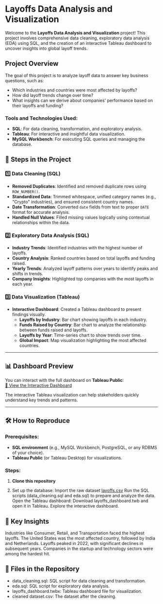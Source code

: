 # Layoffs Data Analysis and Visualization

Welcome to the **Layoffs Data Analysis and Visualization** project! This project involves comprehensive data cleaning, exploratory data analysis (EDA) using SQL, and the creation of an interactive Tableau dashboard to uncover insights into global layoff trends.



## Project Overview

The goal of this project is to analyze layoff data to answer key business questions, such as:
- Which industries and countries were most affected by layoffs?
- How did layoff trends change over time?
- What insights can we derive about companies' performance based on their layoffs and funding?

### Tools and Technologies Used:
- **SQL**: For data cleaning, transformation, and exploratory analysis.
- **Tableau**: For interactive and insightful data visualization.
- **MySQL Workbench**: For executing SQL queries and managing the database.



## 📂 Steps in the Project

### 1️⃣ Data Cleaning (SQL)
- **Removed Duplicates**: Identified and removed duplicate rows using `ROW_NUMBER()`.
- **Standardized Data**: Trimmed whitespace, unified category names (e.g., "Crypto" industries), and ensured consistent country names.
- **Date Transformation**: Converted `date` fields from text to proper `DATE` format for accurate analysis.
- **Handled Null Values**: Filled missing values logically using contextual relationships within the data.

### 2️⃣ Exploratory Data Analysis (SQL)
- **Industry Trends**: Identified industries with the highest number of layoffs.
- **Country Analysis**: Ranked countries based on total layoffs and funding raised.
- **Yearly Trends**: Analyzed layoff patterns over years to identify peaks and shifts in trends.
- **Company Insights**: Highlighted top companies with the most layoffs in each year.

### 3️⃣ Data Visualization (Tableau)
- **Interactive Dashboard**: Created a Tableau dashboard to present findings visually.
  - **Layoffs by Industry**: Bar chart showing layoffs in each industry.
  - **Funds Raised by Country**: Bar chart to analyze the relationship between funds raised and layoffs.
  - **Layoffs by Year**: Time-series chart to show trends over time.
  - **Global Impact**: Map visualization highlighting the most affected countries.

---

## 📊 Dashboard Preview

You can interact with the full dashboard on **Tableau Public**:  
[🔗 View the Interactive Dashboard](https://public.tableau.com/views/Laidoffsvisualization/Dashboard1?:language=en-US&:sid=&:redirect=auth&:display_count=n&:origin=viz_share_link)

The interactive Tableau visualization can help stakeholders quickly understand key trends and patterns.

---

## 🛠️ How to Reproduce

### Prerequisites:
- **SQL environment** (e.g., MySQL Workbench, PostgreSQL, or any RDBMS of your choice).
- **Tableau Public** (or Tableau Desktop) for visualizations.

### Steps:
1. **Clone this repository**

2. Set up the database:
Import the raw dataset [layoffs.csv](https://github.com/AlexTheAnalyst/MySQL-YouTube-Series/blob/main/layoffs.csv)
Run the SQL scripts (data_cleaning.sql and eda.sql) to prepare and analyze the data.
Open the Tableau dashboard:
Download layoffs_dashboard.twb and open it in Tableau.
Explore the interactive dashboard.

## 🔑 Key Insights
Industries like Consumer, Retail, and Transportation faced the highest layoffs.
The United States was the most affected country, followed by India and Netherlands.
Layoffs peaked in 2022, with significant declines in subsequent years.
Companies in the startup and technology sectors were among the hardest hit.

## 📎 Files in the Repository
- data_cleaning.sql: SQL script for data cleaning and transformation.
- eda.sql: SQL script for exploratory data analysis.
- layoffs_dashboard.twbx: Tableau dashboard file for visualization.
- cleaned dataset.csv: The dataset after the cleaning.
